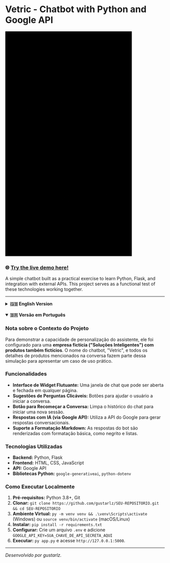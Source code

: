 # Vetric - Chatbot with Python and Google API

![Demonstração do Chatbot Vetric](demo.gif)

### 🌐 [Try the live demo here!](https://gustarlz.pythonanywhere.com/)

A simple chatbot built as a practical exercise to learn Python, Flask, and integration with external APIs. This project serves as a functional test of these technologies working together.

---

<details>
<summary><strong>🇬🇧 English Version</strong></summary>

### Project Context Note
To demonstrate the assistant's customization capabilities, it has been configured for a **fictional company ("Soluções Inteligentes") with fictional products**. The chatbot's name, "Vetric," and all product details mentioned in the conversation are part of this simulation to showcase a real-world use case.

### Features
- **Floating Widget Interface:** A chat window that can be opened and closed on any page.
- **Clickable Question Suggestions:** Buttons to help users start the conversation.
- **Conversation Reset Button:** Clears the chat history to start a new session.
- **AI-Powered Responses (via Google API):** Uses the Google API to generate conversational replies.
- **Markdown Formatting Support:** The bot's responses are rendered with basic formatting like bold text and lists.

### Tech Stack
- **Backend:** Python, Flask
- **Frontend:** HTML, CSS, JavaScript
- **API:** Google API
- **Python Libraries:** `google-generativeai`, `python-dotenv`

### How to Run Locally
1.  **Prerequisites:** Python 3.8+, Git
2.  **Clone:** `git clone https://github.com/gustarlz/YOUR-REPOSITORY-NAME.git && cd YOUR-REPOSITORY-NAME` <!--- PREENCHA AQUI -->
3.  **Environment:** `py -m venv venv && .\venv\Scripts\activate` (Windows) or `source venv/bin/activate` (macOS/Linux)
4.  **Install:** `pip install -r requirements.txt`
5.  **Configure:** Create a `.env` file and add `GOOGLE_API_KEY=YOUR_SECRET_API_KEY_HERE`
6.  **Run:** `py app.py` and navigate to `http://127.0.0.1:5000`.

---
*Developed by gustarlz.*

</details>

<br>

<details open>
<summary><strong>🇧🇷 Versão em Português</strong></summary>

### Nota sobre o Contexto do Projeto
Para demonstrar a capacidade de personalização do assistente, ele foi configurado para uma **empresa fictícia ("Soluções Inteligentes") com produtos também fictícios**. O nome do chatbot, "Vetric", e todos os detalhes de produtos mencionados na conversa fazem parte dessa simulação para apresentar um caso de uso prático.

### Funcionalidades
- **Interface de Widget Flutuante:** Uma janela de chat que pode ser aberta e fechada em qualquer página.
- **Sugestões de Perguntas Clicáveis:** Botões para ajudar o usuário a iniciar a conversa.
- **Botão para Recomeçar a Conversa:** Limpa o histórico do chat para iniciar uma nova sessão.
- **Respostas com IA (via Google API):** Utiliza a API do Google para gerar respostas conversacionais.
- **Suporte a Formatação Markdown:** As respostas do bot são renderizadas com formatação básica, como negrito e listas.

### Tecnologias Utilizadas
- **Backend:** Python, Flask
- **Frontend:** HTML, CSS, JavaScript
- **API:** Google API
- **Bibliotecas Python:** `google-generativeai`, `python-dotenv`

### Como Executar Localmente
1.  **Pré-requisitos:** Python 3.8+, Git
2.  **Clonar:** `git clone https://github.com/gustarlz/SEU-REPOSITORIO.git && cd SEU-REPOSITORIO` <!--- PREENCHA AQUI -->
3.  **Ambiente Virtual:** `py -m venv venv && .\venv\Scripts\activate` (Windows) ou `source venv/bin/activate` (macOS/Linux)
4.  **Instalar:** `pip install -r requirements.txt`
5.  **Configurar:** Crie um arquivo `.env` e adicione `GOOGLE_API_KEY=SUA_CHAVE_DE_API_SECRETA_AQUI`
6.  **Executar:** `py app.py` e acesse `http://127.0.0.1:5000`.

---
*Desenvolvido por gustarlz.*

</details>
